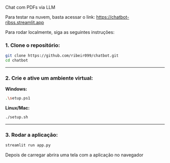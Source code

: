 Chat com PDFs via LLM

Para testar na nuvem, basta acessar o link: https://chatbot-ribss.streamlit.app

Para rodar localmente, siga as seguintes instruções:

### 1. Clone o repositório:

```bash
git clone https://github.com/ribeir099/chatbot.git
cd chatbot
```

---

### 2. Crie e ative um ambiente virtual:

**Windows:**

```bash
.\setup.ps1
```

**Linux/Mac:**

```bash
./setup.sh
```

---

### 3. Rodar a aplicação:

```bash
streamlit run app.py
```

Depois de carregar abrira uma tela com a aplicação no navegador
